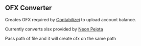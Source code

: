 ## OFX Converter

Creates OFX required by [Contabilizei](https://www.contabilizei.com.br/) to upload account balance.

Currently converts xlsx provided by [Neon Pejota](https://neon.com.br/pejota)

Pass path of file and it will create ofx on the same path